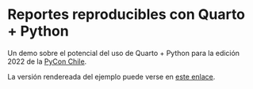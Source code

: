 # Reportes reproducibles con Quarto + Python

Un demo sobre el potencial del uso de Quarto + Python para la edición 2022 de la [PyCon Chile](https://pycon.cl/).

La versión rendereada del ejemplo puede verse en [este enlace](https://rivaquiroga.github.io/hola-quarto-pycon-2022/reporte.html).
